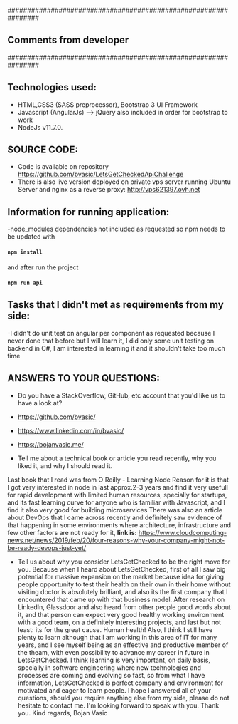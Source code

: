 ################################################################
## Comments from developer
################################################################
## Technologies used:
* HTML,CSS3 (SASS preprocessor), Bootstrap 3 UI Framework
* Javascript (AngularJs) --> jQuery also included in order for bootstrap to work
* NodeJs v11.7.0.

## SOURCE CODE:
* Code is available on repository https://github.com/bvasic/LetsGetCheckedApiChallenge
* There is also live version deployed on private vps server running Ubuntu Server and nginx as a reverse proxy: http://vps621397.ovh.net

## Information for running application:
-node_modules dependencies not included as requested so npm needs to be updated with 
#### `npm install` 
and after run the project 
#### `npm run api`
## Tasks that I didn't met as requirements from my side:
-I didn't do unit test on angular per component as requested because I never done that before but I will learn it, I did only some unit testing on backend in C#,
I am interested in learning it and it shouldn't take too much time

## ANSWERS TO YOUR QUESTIONS:
* Do you have a StackOverflow, GitHub, etc account that you'd like us to have a look at?

* https://github.com/bvasic/
* https://www.linkedin.com/in/bvasic/
* https://bojanvasic.me/

* Tell me about a technical book or article you read recently, why you liked it, and why I should read it.

Last book that I read was from O'Reilly - Learning Node
Reason for it is that I got very interested in node in last approx.2-3 years and find it very usefull for rapid development with limited human resources,
specially for startups, and its fast learning curve for anyone who is familiar with Javascript, and I find it also very good for building microservices
There was also an article about DevOps that I came across recently and definitely saw evidence of that happening in some environments where architecture, infrastructure and few other factors are not ready for it, 
**link is:** https://www.cloudcomputing-news.net/news/2019/feb/20/four-reasons-why-your-company-might-not-be-ready-devops-just-yet/
* Tell us about why you consider LetsGetChecked to be the right move for you.
Because when I heard about LetsGetChecked, first of all I saw big potential for massive expansion on the market because idea for giving people opportunity to test their health on their own in their home without visiting doctor is absolutely brilliant, and also its the first company that I encountered that came up with that business model.
After research on LinkedIn, Glassdoor and also heard from other people good words about it, and that person can expect very good healthy working environment with a good team, on a definitely interesting projects, and last but not least: its for the great cause. Human health!
Also, I think I still have plenty to learn although that I am working in this area of IT for many years, and I see myself being as an effective and productive member of the theam, with even possibility to advance my career in future in LetsGetChecked. I think learning is very important, on daily basis, specially in software engineering where new technologies and processes are coming and evolving so fast, so from what I have information, LetsGetChecked is perfect company and environment for motivated and eager to learn people.
I hope I answered all of your questions,
should you require anything else from my side,
please do not hesitate to contact me.
I'm looking forward to speak with you.
Thank you.
Kind regards,
Bojan Vasic
## ################################################################
## ################################################################